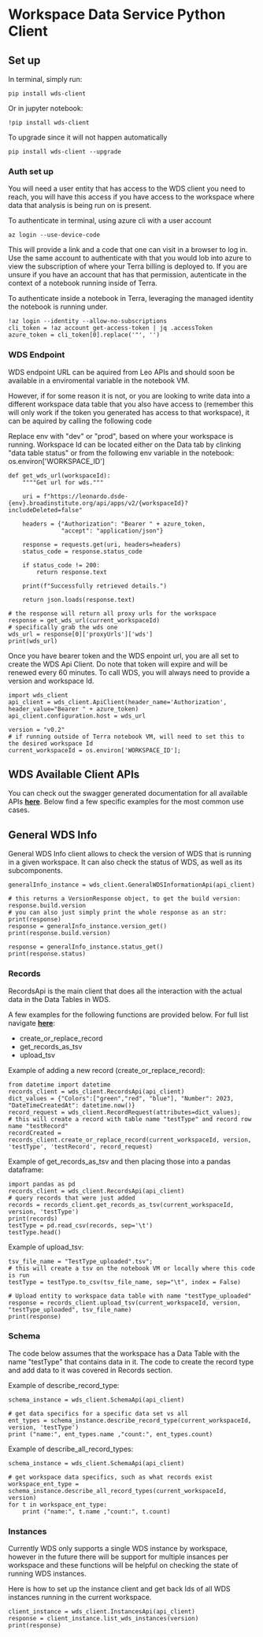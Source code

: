 # Workspace Data Service Python Client

## Set up

In terminal, simply run:
```
pip install wds-client
```
Or in jupyter notebook: 
```
!pip install wds-client
```

To upgrade since it will not happen automatically
```
pip install wds-client --upgrade
```

### Auth set up

You will need a user entity that has access to the WDS client you need to reach, you will have this access if you have access to the workspace where data that analysis is being run on is present. 

To authenticate in terminal, using azure cli with a user account 

```
az login --use-device-code
```

This will provide a link and a code that one can visit in a browser to log in. Use the same account to authenticate with that you would lob into azure to view the subscription of where your Terra billing is deployed to. If you are unsure if you have an account that has that permission, autenticate in the context of a notebook running inside of Terra. 

To authenticate inside a notebook in Terra, leveraging the managed identity the notebook is running under. 

```
!az login --identity --allow-no-subscriptions
cli_token = !az account get-access-token | jq .accessToken
azure_token = cli_token[0].replace('"', '')
```

### WDS Endpoint

WDS endpoint URL can be aquired from Leo APIs and should soon be available in a enviromental variable in the notebook VM. 

However, if for some reason it is not, or you are looking to write data into a different workspace data table that you also have access to (remember this will only work if the token you generated has access to that workspace), it can be aquired by calling the following code

Replace env with "dev" or "prod", based on where your workspace is running. Workspace Id can be located either on the Data tab by clinking "data table status" or from the following env variable in the notebook: os.environ['WORKSPACE_ID'] 
```
def get_wds_url(workspaceId):
    """"Get url for wds."""
    
    uri = f"https://leonardo.dsde-{env}.broadinstitute.org/api/apps/v2/{workspaceId}?includeDeleted=false"
    
    headers = {"Authorization": "Bearer " + azure_token,
               "accept": "application/json"}
    
    response = requests.get(uri, headers=headers)
    status_code = response.status_code
    
    if status_code != 200:
        return response.text
    
    print(f"Successfully retrieved details.")

    return json.loads(response.text)

# the response will return all proxy urls for the workspace
response = get_wds_url(current_workspaceId)
# specifically grab the wds one
wds_url = response[0]['proxyUrls']['wds']
print(wds_url)
```

Once you have bearer token and the WDS enpoint url, you are all set to create the WDS Api Client. Do note that token will expire and will be renewed every 60 minutes. 
To call WDS, you will always need to provide a version and workspace Id. 

```
import wds_client
api_client = wds_client.ApiClient(header_name='Authorization', header_value="Bearer " + azure_token)
api_client.configuration.host = wds_url

version = "v0.2"
# if running outside of Terra notebook VM, will need to set this to the desired workspace Id 
current_workspaceId = os.environ['WORKSPACE_ID'];
```

## WDS Available Client APIs

You can check out the swagger generated documentation for all available APIs [**here**](swagger-gen-docs/README.md). Below find a few specific examples for the most common use cases. 

## General WDS Info
General WDS Info client allows to check the version of WDS that is running in a given workspace. It can also check the status of WDS, as well as its subcomponents. 

```
generalInfo_instance = wds_client.GeneralWDSInformationApi(api_client)

# this returns a VersionResponse object, to get the build version: response.build.version
# you can also just simply print the whole response as an str: print(response)
response = generalInfo_instance.version_get()
print(response.build.version)

response = generalInfo_instance.status_get()
print(response.status)
```

### Records
RecordsApi is the main client that does all the interaction with the actual data in the Data Tables in WDS. 

A few examples for the following functions are provided below. For full list navigate [**here**](swagger-gen-docs/README.md): 
- create_or_replace_record
- get_records_as_tsv
- upload_tsv


Example of adding a new record (create_or_replace_record):
```
from datetime import datetime
records_client = wds_client.RecordsApi(api_client)
dict_values = {"Colors":["green","red", "blue"], "Number": 2023, "DateTimeCreatedAt": datetime.now()}
record_request = wds_client.RecordRequest(attributes=dict_values);
# this will create a record with table name "testType" and record row name "testRecord"
recordCreated = records_client.create_or_replace_record(current_workspaceId, version, 'testType', 'testRecord', record_request)
```

Example of get_records_as_tsv and then placing those into a pandas dataframe:

```
import pandas as pd
records_client = wds_client.RecordsApi(api_client)
# query records that were just added
records = records_client.get_records_as_tsv(current_workspaceId, version, 'testType')
print(records)
testType = pd.read_csv(records, sep='\t')
testType.head()
```

Example of upload_tsv:


```
tsv_file_name = "TestType_uploaded".tsv";
# this will create a tsv on the notebook VM or locally where this code is run
testType = testType.to_csv(tsv_file_name, sep="\t", index = False)

# Upload entity to workspace data table with name "testType_uploaded"
response = records_client.upload_tsv(current_workspaceId, version, "testType_uploaded", tsv_file_name)
print(response)
```

### Schema

The code below assumes that the workspace has a Data Table with the name "testType" that contains data in it. The code to create the record type and add data to it was covered in Records section.

Example of describe_record_type:

```
schema_instance = wds_client.SchemaApi(api_client)

# get data specifics for a specific data set vs all
ent_types = schema_instance.describe_record_type(current_workspaceId, version, 'testType')
print ("name:", ent_types.name ,"count:", ent_types.count)
```

Example of describe_all_record_types:

```
schema_instance = wds_client.SchemaApi(api_client)

# get workspace data specifics, such as what records exist
workspace_ent_type = schema_instance.describe_all_record_types(current_workspaceId, version)
for t in workspace_ent_type:
    print ("name:", t.name ,"count:", t.count)
```

### Instances

Currently WDS only supports a single WDS instance by workspace, however in the future there will be support for multiple insances per workspace and these functions will be helpful on checking the state of running WDS instances. 

Here is how to set up the instance client and get back Ids of all WDS instances running in the current workspace.
```
client_instance = wds_client.InstancesApi(api_client)
response = client_instance.list_wds_instances(version)
print(response)
```
